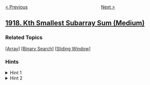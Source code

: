 <!--|This file generated by command(leetcode description); DO NOT EDIT.    |-->
<!--+----------------------------------------------------------------------+-->
<!--|@author    openset <openset.wang@gmail.com>                           |-->
<!--|@link      https://github.com/openset                                 |-->
<!--|@home      https://github.com/openset/leetcode                        |-->
<!--+----------------------------------------------------------------------+-->

[< Previous](../leetcodify-friends-recommendations "Leetcodify Friends Recommendations")
　　　　　　　　　　　　　　　　
[Next >](../leetcodify-similar-friends "Leetcodify Similar Friends")

## [1918. Kth Smallest Subarray Sum (Medium)](https://leetcode.com/problems/kth-smallest-subarray-sum "")



### Related Topics
  [[Array](../../tag/array/README.md)]
  [[Binary Search](../../tag/binary-search/README.md)]
  [[Sliding Window](../../tag/sliding-window/README.md)]

### Hints
<details>
<summary>Hint 1</summary>
How can you compute the number of subarrays with a sum less than a given value?
</details>

<details>
<summary>Hint 2</summary>
Can we use binary search to help find the answer?
</details>
